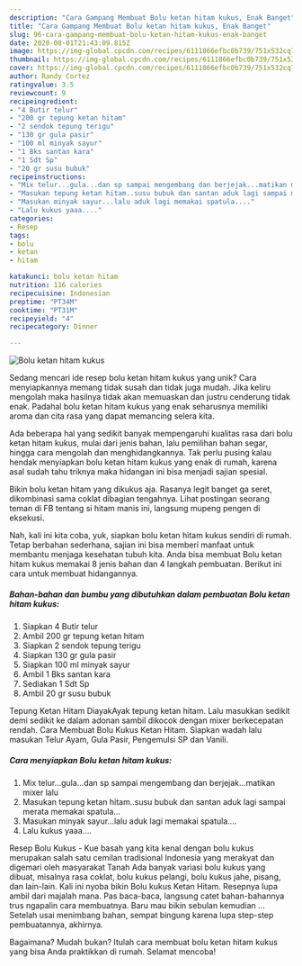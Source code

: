 ```yaml
---
description: "Cara Gampang Membuat Bolu ketan hitam kukus, Enak Banget"
title: "Cara Gampang Membuat Bolu ketan hitam kukus, Enak Banget"
slug: 96-cara-gampang-membuat-bolu-ketan-hitam-kukus-enak-banget
date: 2020-08-01T21:43:09.815Z
image: https://img-global.cpcdn.com/recipes/6111866efbc0b739/751x532cq70/bolu-ketan-hitam-kukus-foto-resep-utama.jpg
thumbnail: https://img-global.cpcdn.com/recipes/6111866efbc0b739/751x532cq70/bolu-ketan-hitam-kukus-foto-resep-utama.jpg
cover: https://img-global.cpcdn.com/recipes/6111866efbc0b739/751x532cq70/bolu-ketan-hitam-kukus-foto-resep-utama.jpg
author: Randy Cortez
ratingvalue: 3.5
reviewcount: 9
recipeingredient:
- "4 Butir telur"
- "200 gr tepung ketan hitam"
- "2 sendok tepung terigu"
- "130 gr gula pasir"
- "100 ml minyak sayur"
- "1 Bks santan kara"
- "1 Sdt Sp"
- "20 gr susu bubuk"
recipeinstructions:
- "Mix telur...gula...dan sp sampai mengembang dan berjejak...matikan mixer lalu"
- "Masukan tepung ketan hitam..susu bubuk dan santan aduk lagi sampai merata memakai spatula..."
- "Masukan minyak sayur...lalu aduk lagi memakai spatula...."
- "Lalu kukus yaaa...."
categories:
- Resep
tags:
- bolu
- ketan
- hitam

katakunci: bolu ketan hitam 
nutrition: 116 calories
recipecuisine: Indonesian
preptime: "PT34M"
cooktime: "PT31M"
recipeyield: "4"
recipecategory: Dinner

---
```



![Bolu ketan hitam kukus](https://img-global.cpcdn.com/recipes/6111866efbc0b739/751x532cq70/bolu-ketan-hitam-kukus-foto-resep-utama.jpg)

Sedang mencari ide resep bolu ketan hitam kukus yang unik? Cara menyiapkannya memang tidak susah dan tidak juga mudah. Jika keliru mengolah maka hasilnya tidak akan memuaskan dan justru cenderung tidak enak. Padahal bolu ketan hitam kukus yang enak seharusnya memiliki aroma dan cita rasa yang dapat memancing selera kita.

Ada beberapa hal yang sedikit banyak mempengaruhi kualitas rasa dari bolu ketan hitam kukus, mulai dari jenis bahan, lalu pemilihan bahan segar, hingga cara mengolah dan menghidangkannya. Tak perlu pusing kalau hendak menyiapkan bolu ketan hitam kukus yang enak di rumah, karena asal sudah tahu triknya maka hidangan ini bisa menjadi sajian spesial.

Bikin bolu ketan hitam yang dikukus aja. Rasanya legit banget ga seret, dikombinasi sama coklat dibagian tengahnya. Lihat postingan seorang teman di FB tentang si hitam manis ini, langsung mupeng pengen di eksekusi.


Nah, kali ini kita coba, yuk, siapkan bolu ketan hitam kukus sendiri di rumah. Tetap berbahan sederhana, sajian ini bisa memberi manfaat untuk membantu menjaga kesehatan tubuh kita. Anda bisa membuat Bolu ketan hitam kukus memakai 8 jenis bahan dan 4 langkah pembuatan. Berikut ini cara untuk membuat hidangannya.

<!--inarticleads1-->

##### Bahan-bahan dan bumbu yang dibutuhkan dalam pembuatan Bolu ketan hitam kukus:

1. Siapkan 4 Butir telur
1. Ambil 200 gr tepung ketan hitam
1. Siapkan 2 sendok tepung terigu
1. Siapkan 130 gr gula pasir
1. Siapkan 100 ml minyak sayur
1. Ambil 1 Bks santan kara
1. Sediakan 1 Sdt Sp
1. Ambil 20 gr susu bubuk


Tepung Ketan Hitam DiayakAyak tepung ketan hitam. Lalu masukkan sedikit demi sedikit ke dalam adonan sambil dikocok dengan mixer berkecepatan rendah. Cara Membuat Bolu Kukus Ketan Hitam. Siapkan wadah lalu masukan Telur Ayam, Gula Pasir, Pengemulsi SP dan Vanili. 

<!--inarticleads2-->

##### Cara menyiapkan Bolu ketan hitam kukus:

1. Mix telur...gula...dan sp sampai mengembang dan berjejak...matikan mixer lalu
1. Masukan tepung ketan hitam..susu bubuk dan santan aduk lagi sampai merata memakai spatula...
1. Masukan minyak sayur...lalu aduk lagi memakai spatula....
1. Lalu kukus yaaa....


Resep Bolu Kukus - Kue basah yang kita kenal dengan bolu kukus merupakan salah satu cemilan tradisional Indonesia yang merakyat dan digemari oleh masyarakat Tanah Ada banyak variasi bolu kukus yang dibuat, misalnya rasa coklat, bolu kukus pelangi, bolu kukus jahe, pisang, dan lain-lain. Kali ini nyoba bikin Bolu kukus Ketan Hitam. Resepnya lupa ambil dari majalah mana. Pas baca-baca, langsung catet bahan-bahannya trus ngapalin cara membuatnya. Baru mau bikin sebulan kemudian … Setelah usai menimbang bahan, sempat bingung karena lupa step-step pembuatannya, akhirnya. 

Bagaimana? Mudah bukan? Itulah cara membuat bolu ketan hitam kukus yang bisa Anda praktikkan di rumah. Selamat mencoba!

